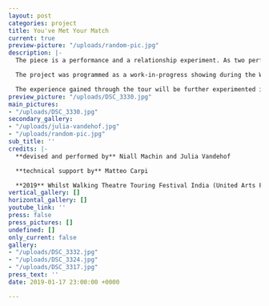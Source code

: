 ```yaml
---
layout: post
categories: project
title: You've Met Your Match
current: true
preview-picture: "/uploads/random-pic.jpg"
description: |-
  The piece is a performance and a relationship experiment. As two performers strive towards a healthy match, there is a balanced weighting. But what happens if one pushes harder? If one doesn´t give resistance? Or one gives up? The performance is a physical research into the crash when you think you're on the same page as somebody, but not.

  The project was programmed as a work-in-progress showing during the Whilst Walking Theater Festival India from January to March 2019.

  The experience gained through the tour will be further experimented in the next research phase. Formally, it plays with a movement score, as well as moments of memory and the push and pull of everyday life. A play with fragmented light sources, which lets the audience experience an ambiguous sense of time in the character’s emotional journey.
preview_picture: "/uploads/DSC_3330.jpg"
main_pictures:
- "/uploads/DSC_3330.jpg"
secondary_gallery:
- "/uploads/julia-vandehof.jpg"
- "/uploads/random-pic.jpg"
sub_title: ''
credits: |-
  **devised and performed by** Niall Machin and Julia Vandehof

  **technical support by** Matteo Carpi

  **2019** Whilst Walking Theatre Touring Festival India (United Arts Foundation Bangalore, TIFA Pune,  Castiko Space Mumbai, UP 80 Agra , Padatik Kalkutta)
vertical_gallery: []
horizontal_gallery: []
youtube_link: ''
press: false
press_pictures: []
undefined: []
only_current: false
gallery:
- "/uploads/DSC_3332.jpg"
- "/uploads/DSC_3324.jpg"
- "/uploads/DSC_3317.jpg"
press_text: ''
date: 2019-01-17 23:00:00 +0000

---
```

